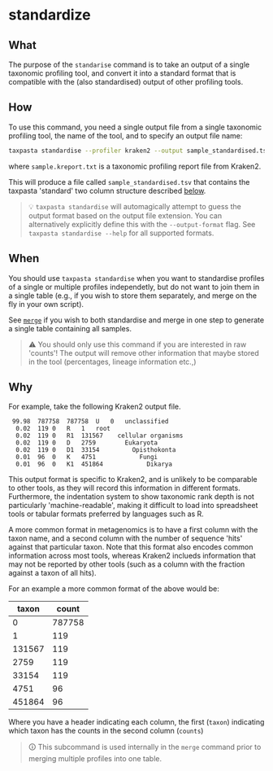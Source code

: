 # standardize

## What

The purpose of the `standarise` command is to take an output of a single taxonomic profiling tool, and convert it into a standard format that is compatible with the (also standardised) output of other profiling tools.

## How

To use this command, you need a single output file from a single taxonomic profiling tool, the name of the tool, and to specify an output file name:

```bash
taxpasta standardise --profiler kraken2 --output sample_standardised.tsv sample.kreport.txt
```

where `sample.kreport.txt` is a taxonomic profiling report file from Kraken2.

This will produce a file called `sample_standardised.tsv` that contains the taxpasta 'standard' two column structure described [below](#why).

> 💡 `taxpasta standardise` will automagically attempt to guess the output format based on the output file extension. You can alternatively explicitly define this with the `--output-format` flag. See `taxpasta standardise --help` for all supported formats.

## When

You should use `taxpasta standardise` when you want to standardise profiles of a single or multiple profiles independetly, but do not want to join them in a single table (e.g., if you wish to store them separately, and merge on the fly in your own script).

See [`merge`](merge.md) if you wish to both standardise and merge in one step to generate a single table containing all samples.

> ⚠️ You should only use this command if you are interested in raw 'counts'! The output will remove other information that maybe stored in the tool (percentages, lineage information etc.,)

## Why

For example, take the following Kraken2 output file.

```text
 99.98	787758	787758	U	0	unclassified
  0.02	119	0	R	1	root
  0.02	119	0	R1	131567	  cellular organisms
  0.02	119	0	D	2759	    Eukaryota
  0.02	119	0	D1	33154	      Opisthokonta
  0.01	96	0	K	4751	        Fungi
  0.01	96	0	K1	451864	          Dikarya
```

This output format is specific to Kraken2, and is unlikely to be comparable to other tools, as they will record this information in different formats. Furthermore, the indentation system to show taxonomic rank depth is not particularly 'machine-readable', making it difficult to load into spreadsheet tools or tabular formats preferred by languages such as R.

A more common format in metagenomics is to have a first column with the taxon name, and a second column with the number of sequence 'hits' against that particular taxon. Note that this format also encodes common information across most tools, whereas Kraken2 inclueds information that may not be reported by other tools (such as a column with the fraction against a taxon of all hits).

For an example a more common format of the above would be:

| taxon  | count  |
| ------ | ------ |
| 0      | 787758 |
| 1      | 119    |
| 131567 | 119    |
| 2759   | 119    |
| 33154  | 119    |
| 4751   | 96     |
| 451864 | 96     |

Where you have a header indicating each column, the first (`taxon`) indicating which taxon has the counts in the second column (`counts`)

> 🛈 This subcommand is used internally in the `merge` command prior to merging multiple profiles into one table.
